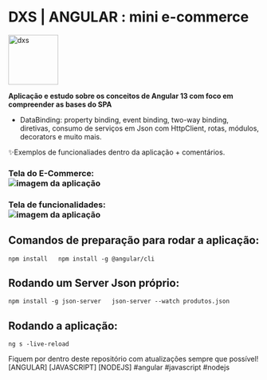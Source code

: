# DXS | ANGULAR : mini e-commerce
<img src="https://dataxstudios.com.br/assets/images/logo_DXS_400_190.png" alt="dxs" width="100"/> 

**Aplicação e estudo sobre os conceitos de Angular 13 com foco em compreender as bases do SPA**  

- DataBinding: property binding, event binding, two-way binding, diretivas, consumo de serviços em Json com HttpClient, rotas, módulos, decorators e muito mais.  

✨Exemplos de funcionaliades dentro da aplicação + comentários.

### Tela do E-Commerce:<br>![imagem da aplicação](https://dataxstudios.com.br/assets/images/github/angular_mini_ecommerce_1.PNG)<br>
### Tela de funcionalidades:<br>![imagem da aplicação](https://dataxstudios.com.br/assets/images/github/angular_mini_ecommerce_2.PNG)

## Comandos de preparação para rodar a aplicação:
``npm install  
npm install -g @angular/cli``  

## Rodando um Server Json próprio:
``npm install -g json-server  
json-server --watch produtos.json``  

## Rodando a aplicação:
``ng s -live-reload``  

Fiquem por dentro deste repositório com atualizações sempre que possível!  
[ANGULAR] [JAVASCRIPT] [NODEJS] #angular #javascript #nodejs  
